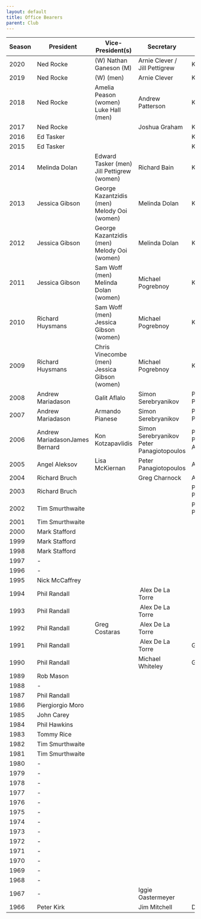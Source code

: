 ```yaml
---
layout: default
title: Office Bearers
parent: Club
---
```


| Season | President                      | Vice-President(s)                             | Secretary                                 | Treasurer                          |
|--------|--------------------------------|--------------------------------------------------|-------------------------------------------|------------------------------------|
| 2020   | Ned Rocke                      |  (W) Nathan Ganeson (M)       | Arnie Clever / Jill Pettigrew                         | Ken Kanagalinggam                  |
| 2019   | Ned Rocke                      |  (W)  \(men\)       | Arnie Clever                          | Ken Kanagalinggam                  |
| 2018   | Ned Rocke                      | Amelia Peason \(women\) Luke Hall \(men\)       | Andrew Patterson                          | Ken Kanagalinggam                  |
| 2017   | Ned Rocke                      |                                                  | Joshua Graham                             | Ken Kanagalinggam                  |
| 2016   | Ed Tasker                      |                                                  |                                           | Ken Kanagalinggam                  |
| 2015   | Ed Tasker                      |                                                  |                                           | Ken Kanagalinggam                  |
| 2014   | Melinda Dolan                  | Edward Tasker \(men\) Jill Pettigrew \(women\)   | Richard Bain                              | Ken Kanagalinggam                  |
| 2013   | Jessica Gibson                 | George Kazantzidis \(men\) Melody Ooi \(women\)  | Melinda Dolan                             | Ken Kanagalinggam                  |
| 2012   | Jessica Gibson                 | George Kazantzidis \(men\) Melody Ooi \(women\)  | Melinda Dolan                             | Ken Kanagalinggam                  |
| 2011   | Jessica Gibson                 | Sam Woff \(men\) Melinda Dolan \(women\)         | Michael Pogrebnoy                         | Ken Kanagalinggam                  |
| 2010   | Richard Huysmans               | Sam Woff \(men\) Jessica Gibson \(women\)        | Michael Pogrebnoy                         | Ken Kanagalinggam                  |
| 2009   | Richard Huysmans               | Chris Vinecombe \(men\) Jessica Gibson \(women\) | Michael Pogrebnoy                         | Ken Kanagalinggam                  |
| 2008   | Andrew Mariadason              | Galit Aflalo                                     | Simon Serebryanikov                       | Peter Panagiotopoulos              |
| 2007   | Andrew Mariadason              | Armando Pianese                                  | Simon Serebryanikov                       | Peter Panagiotopoulos              |
| 2006   | Andrew MariadasonJames Bernard | Kon Kotzapavlidis                                | Simon Serebryanikov Peter Panagiotopoulos | Peter PanagiotopoulosAngel Aleksov |
| 2005   | Angel Aleksov                  | Lisa McKiernan                                   | Peter Panagiotopoulos                     | Andrew Patterson                   |
| 2004   | Richard Bruch                  |                                                  | Greg Charnock                             | Andrew Patterson                   |
| 2003   | Richard Bruch                  |                                                  |                                           | Peter Panagiotopoulos              |
| 2002   | Tim Smurthwaite                |                                                  |                                           | Peter Panagiotopoulos              |
| 2001   | Tim Smurthwaite                |                                                  |                                           |                                    |
| 2000   | Mark Stafford                  |                                                  |                                           |                                    |
| 1999   | Mark Stafford                  |                                                  |                                           |                                    |
| 1998   | Mark Stafford                  |                                                  |                                           |                                    |
| 1997   | \-                             |                                                  |                                           |                                    |
| 1996   | \-                             |                                                  |                                           |                                    |
| 1995   | Nick McCaffrey                 |                                                  |                                           |                                    |
| 1994   | Phil Randall                   |                                                  |  Alex De La Torre                         |                                    |
| 1993   | Phil Randall                   |                                                  |  Alex De La Torre                         |                                    |
| 1992   | Phil Randall                   | Greg Costaras                                    |  Alex De La Torre                         |                                    |
| 1991   | Phil Randall                   |                                                  |  Alex De La Torre                         | Greg Costaras                      |
| 1990   | Phil Randall                   |                                                  |  Michael Whiteley                         | Greg Costaras                      |
| 1989   | Rob Mason                      |                                                  |                                           |                                    |
| 1988   | \-                             |                                                  |                                           |                                    |
| 1987   | Phil Randall                   |                                                  |                                           |                                    |
| 1986   | Piergiorgio Moro               |                                                  |                                           |                                    |
| 1985   | John Carey                     |                                                  |                                           |                                    |
| 1984   | Phil Hawkins                   |                                                  |                                           |                                    |
| 1983   | Tommy Rice                     |                                                  |                                           |                                    |
| 1982   | Tim Smurthwaite                |                                                  |                                           |                                    |
| 1981   | Tim Smurthwaite                |                                                  |                                           |                                    |
| 1980   | \-                             |                                                  |                                           |                                    |
| 1979   | \-                             |                                                  |                                           |                                    |
| 1978   | \-                             |                                                  |                                           |                                    |
| 1977   | \-                             |                                                  |                                           |                                    |
| 1976   | \-                             |                                                  |                                           |                                    |
| 1975   | \-                             |                                                  |                                           |                                    |
| 1974   | \-                             |                                                  |                                           |                                    |
| 1973   | \-                             |                                                  |                                           |                                    |
| 1972   | \-                             |                                                  |                                           |                                    |
| 1971   | \-                             |                                                  |                                           |                                    |
| 1970   | \-                             |                                                  |                                           |                                    |
| 1969   | \-                             |                                                  |                                           |                                    |
| 1968   | \-                             |                                                  |                                           |                                    |
| 1967   | \-                             |                                                  | Iggie Oastermeyer                         |                                    |
| 1966   | Peter Kirk                     |                                                  | Jim Mitchell                              | Dennis Atkin                       |


